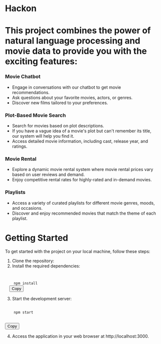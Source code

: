# Hackon

# This project combines the power of natural language processing and movie data to provide you with the exciting features:

### Movie Chatbot

- Engage in conversations with our chatbot to get movie recommendations.
- Ask questions about your favorite movies, actors, or genres.
- Discover new films tailored to your preferences.

### Plot-Based Movie Search

- Search for movies based on plot descriptions.
- If you have a vague idea of a movie's plot but can't remember its title, our system will help you find it.
- Access detailed movie information, including cast, release year, and ratings.

### Movie Rental
- Explore a dynamic movie rental system where movie rental prices vary based on user reviews and demand.
- Enjoy competitive rental rates for highly-rated and in-demand movies.

### Playlists
- Access a variety of curated playlists for different movie genres, moods, and occasions.
- Discover and enjoy recommended movies that match the theme of each playlist.
  
# Getting Started
To get started with the project on your local machine, follow these steps:

1. Clone the repository:
2. Install the required dependencies:
   <pre>
  <code id="installCodeBlock">
    npm install
  </code>
</pre>
<button class="btn" data-clipboard-target="#installCodeBlock">
  Copy
</button>

3. Start the development server:
<pre>
  <code id="startCodeBlock">
    npm start
  </code>
</pre>
<button class="btn" data-clipboard-target="#startCodeBlock">
  Copy
</button>

4. Access the application in your web browser at http://localhost:3000.
